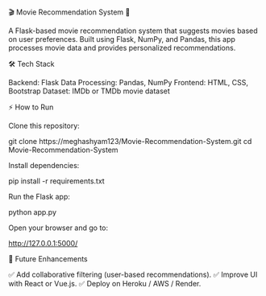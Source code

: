🎬 Movie Recommendation System 🎥

A Flask-based movie recommendation system that suggests movies based on user preferences. Built using Flask, NumPy, and Pandas, this app processes movie data and provides personalized recommendations.

🛠️ Tech Stack

Backend: Flask
Data Processing: Pandas, NumPy
Frontend: HTML, CSS, Bootstrap
Dataset: IMDb or TMDb movie dataset


⚡ How to Run

Clone this repository: 

git clone https://meghashyam123/Movie-Recommendation-System.git
cd Movie-Recommendation-System

Install dependencies:

pip install -r requirements.txt

Run the Flask app:

python app.py

Open your browser and go to:

http://127.0.0.1:5000/


📌 Future Enhancements

✅ Add collaborative filtering (user-based recommendations).
✅ Improve UI with React or Vue.js.
✅ Deploy on Heroku / AWS / Render.
